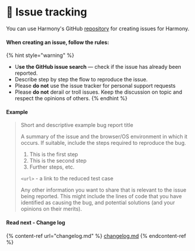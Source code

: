 # 🐛 Issue tracking

You can use Harmony's GitHub [repositor](https://github.com/chsakell/harmony-docs/issues)[y](../) for creating issues for Harmony.

#### When creating an issue, follow the rules:

{% hint style="warning" %}
* U**se the GitHub issue search** — check if the issue has already been reported.
* Describe step by step the flow to reproduce the issue.
* Please **do not** use the issue tracker for personal support requests
* Please **do not** derail or troll issues. Keep the discussion on topic and respect the opinions of others.
{% endhint %}

#### Example

> Short and descriptive example bug report title
>
> A summary of the issue and the browser/OS environment in which it occurs. If suitable, include the steps required to reproduce the bug.
>
> 1. This is the first step
> 2. This is the second step
> 3. Further steps, etc.
>
> `<url>` - a link to the reduced test case
>
> Any other information you want to share that is relevant to the issue being reported. This might include the lines of code that you have identified as causing the bug, and potential solutions (and your opinions on their merits).

#### Read next - Change log

{% content-ref url="changelog.md" %}
[changelog.md](changelog.md)
{% endcontent-ref %}
